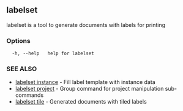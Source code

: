 ## labelset

labelset is a tool to generate documents with labels for printing

### Options

```
  -h, --help   help for labelset
```

### SEE ALSO

* [labelset instance](labelset_instance.md)	 - Fill label template with instance data
* [labelset project](labelset_project.md)	 - Group command for project manipulation sub-commands
* [labelset tile](labelset_tile.md)	 - Generated documents with tiled labels

